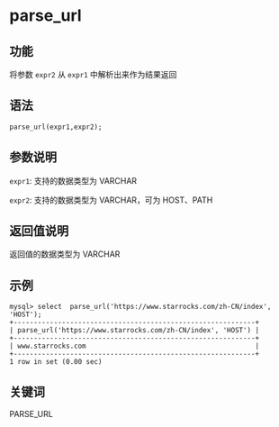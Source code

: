 # parse_url

## 功能

将参数 `expr2` 从 `expr1` 中解析出来作为结果返回  

## 语法

```Haskell
parse_url(expr1,expr2);
```

## 参数说明

`expr1`: 支持的数据类型为 VARCHAR

`expr2`: 支持的数据类型为 VARCHAR，可为 HOST、PATH

## 返回值说明

返回值的数据类型为 VARCHAR

## 示例

```Plain Text
mysql> select  parse_url('https://www.starrocks.com/zh-CN/index', 'HOST');
+------------------------------------------------------------+
| parse_url('https://www.starrocks.com/zh-CN/index', 'HOST') |
+------------------------------------------------------------+
| www.starrocks.com                                          |
+------------------------------------------------------------+
1 row in set (0.00 sec)
```

## 关键词

PARSE_URL
